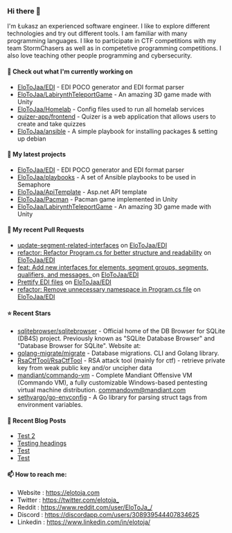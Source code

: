 ### Hi there 👋

I'm Łukasz an experienced software engineer. I like to explore different technologies and try out different tools. I am familiar with many programming languages. I like to participate in CTF competitions with my team StormChasers as well as in competetive programming competitions. I also love teaching other people programming and cybersecurity.

#### 👷 Check out what I'm currently working on

- [EloToJaa/EDI](https://github.com/EloToJaa/EDI) - EDI POCO generator and EDI format parser
- [EloToJaa/LabirynthTeleportGame](https://github.com/EloToJaa/LabirynthTeleportGame) - An amazing 3D game made with Unity
- [EloToJaa/Homelab](https://github.com/EloToJaa/Homelab) - Config files used to run all homelab services
- [quizer-app/frontend](https://github.com/quizer-app/frontend) - Quizer is a web application that allows users to create and take quizzes
- [EloToJaa/ansible](https://github.com/EloToJaa/ansible) - A simple playbook for installing packages &amp; setting up debian

#### 🌱 My latest projects

- [EloToJaa/EDI](https://github.com/EloToJaa/EDI) - EDI POCO generator and EDI format parser
- [EloToJaa/playbooks](https://github.com/EloToJaa/playbooks) - A set of Ansible playbooks to be used in Semaphore
- [EloToJaa/ApiTemplate](https://github.com/EloToJaa/ApiTemplate) - Asp.net API template
- [EloToJaa/Pacman](https://github.com/EloToJaa/Pacman) - Pacman game implemented in Unity
- [EloToJaa/LabirynthTeleportGame](https://github.com/EloToJaa/LabirynthTeleportGame) - An amazing 3D game made with Unity

#### 🔨 My recent Pull Requests

- [update-segment-related-interfaces](https://github.com/EloToJaa/EDI/pull/5) on [EloToJaa/EDI](https://github.com/EloToJaa/EDI)
- [refactor: Refactor Program.cs for better structure and readability](https://github.com/EloToJaa/EDI/pull/4) on [EloToJaa/EDI](https://github.com/EloToJaa/EDI)
- [feat: Add new interfaces for elements, segment groups, segments, qualifiers, and messages. ](https://github.com/EloToJaa/EDI/pull/3) on [EloToJaa/EDI](https://github.com/EloToJaa/EDI)
- [Prettify EDI files](https://github.com/EloToJaa/EDI/pull/2) on [EloToJaa/EDI](https://github.com/EloToJaa/EDI)
- [refactor: Remove unnecessary namespace in Program.cs file](https://github.com/EloToJaa/EDI/pull/1) on [EloToJaa/EDI](https://github.com/EloToJaa/EDI)

#### ⭐ Recent Stars

- [sqlitebrowser/sqlitebrowser](https://github.com/sqlitebrowser/sqlitebrowser) - Official home of the DB Browser for SQLite (DB4S) project. Previously known as &#34;SQLite Database Browser&#34; and &#34;Database Browser for SQLite&#34;. Website at: 
- [golang-migrate/migrate](https://github.com/golang-migrate/migrate) - Database migrations. CLI and Golang library.
- [RsaCtfTool/RsaCtfTool](https://github.com/RsaCtfTool/RsaCtfTool) - RSA attack tool (mainly for ctf) - retrieve private key from weak public key and/or uncipher data
- [mandiant/commando-vm](https://github.com/mandiant/commando-vm) - Complete Mandiant Offensive VM (Commando VM), a fully customizable Windows-based pentesting virtual machine distribution. commandovm@mandiant.com
- [sethvargo/go-envconfig](https://github.com/sethvargo/go-envconfig) - A Go library for parsing struct tags from environment variables.

#### 📰 Recent Blog Posts

- [Test 2](https://elotoja.com/blog/test2/)
- [Testing headings](https://elotoja.com/blog/headings/)
- [Test](https://elotoja.com/blog/test-copy/)
- [Test](https://elotoja.com/blog/test/)

#### 📫 How to reach me:
  - Website   : <https://elotoja.com>
  - Twitter   : <https://twitter.com/elotoja_>
  - Reddit    : <https://www.reddit.com/user/EloToJa_/>
  - Discord   : <https://discordapp.com/users/308939544407834625>
  - Linkedin  : <https://www.linkedin.com/in/elotoja/>
